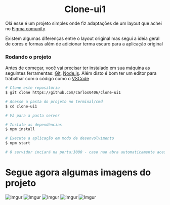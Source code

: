 <div align="center">
<h1>
 Clone-ui1 
 </h1>
 </div>

Olá esse é um projeto simples onde fiz adaptações de um layout que achei no [Figma comunity](https://www.figma.com/community/file/852468565098199649/Login-Page)

Existem algumas diferenças entre o layout original mas segui a ideia geral de cores e formas além de adicionar terma escuro para a aplicação original

### Rodando o projeto

Antes de começar, você vai precisar ter instalado em sua máquina as seguintes ferramentas:
[Git](https://git-scm.com), [Node.js](https://nodejs.org/en/).
Além disto é bom ter um editor para trabalhar com o código como o [VSCode](https://code.visualstudio.com/)

```bash
# Clone este repositório
$ git clone https://github.com/carlos0406/clone-ui1

# Acesse a pasta do projeto no terminal/cmd
$ cd clone-ui1

# Vá para a pasta server

# Instale as dependências
$ npm install

# Execute a aplicação em modo de desenvolvimento
$ npm start

# O servidor inciará na porta:3000 - caso nao abra automaticamente acesse <http://localhost:3000>
```

# Segue agora algumas imagens do projeto

![Imgur](https://i.imgur.com/x0T6zMr.png)
![Imgur](https://i.imgur.com/7mjsoIw.png)
![Imgur](https://i.imgur.com/jOZXb0j.png)
![Imgur](https://i.imgur.com/KIgD901.png)
![Imgur](https://i.imgur.com/gfpyQ8p.png)
